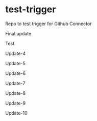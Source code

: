 # test-trigger
Repo to test trigger for Github Connector

Final update

Test

Update-4

Update-5

Update-6

Update-7

Update-8

Update-9

Update-10

